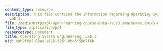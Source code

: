 ```yaml
---
content_type: resource
description: This file contains the information regarding Operating System Engineering,
  Lab 3.
file: /media/https%3A/open-learning-course-data-rc.s3.amazonaws.com/6-828-operating-system-engineering-fall-2012/e8b9f6d598aee782396f8ba5f5807f6b_MIT6_828F12_lab3.pdf
file_type: application/pdf
resourcetype: Document
title: Operating System Engineering, Lab 3
uid: e8b9f6d5-98ae-e782-396f-8ba5f5807f6b
---
```

